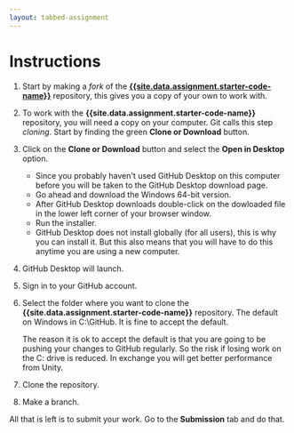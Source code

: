 ```yaml
---
layout: tabbed-assignment
---
```


# Instructions

1. Start by making a _fork_ of the **[{{site.data.assignment.starter-code-name}}][starter-code-url]** repository, this gives you a copy of your own to work with.
1. To work with the **{{site.data.assignment.starter-code-name}}** repository, you will need a copy on your computer. Git calls this step _cloning_. Start by finding the green **Clone or Download** button.
1. Click on the **Clone or Download** button and select the **Open in Desktop** option.
   - Since you probably haven't used GitHub Desktop on this computer before you will be taken to the GitHub Desktop download page.
   - Go ahead and download the Windows 64-bit version.
   - After GitHub Desktop downloads double-click on the dowloaded file in the lower left corner of your browser window.
   - Run the installer.
   - GitHub Desktop does not install globally (for all users), this is why you can install it. But this also means that you will have to do this anytime you are using a new computer.
1. GitHub Desktop will launch.
1. Sign in to your GitHub account.
1. Select the folder where you want to clone the **{{site.data.assignment.starter-code-name}}** repository. The default on Windows in C:\GitHub. It is fine to accept the default.

   The reason it is ok to accept the default is that you are going to be pushing your changes to GitHub regularly. So the risk if losing work on the C: drive is reduced. In exchange you will get better performance from Unity.
1. Clone the repository.
1. Make a branch.

All that is left is to submit your work. Go to the **Submission** tab and do that.

<!-- Don't edit links here, change them in _data/assignment.yml instead, -->

[slides]: <{{site.data.assignment.slides}}>
[starter-code-url]: <{{site.data.assignment.starter-code-url}}>
[template]: <{{site.data.assignment.template}}>
